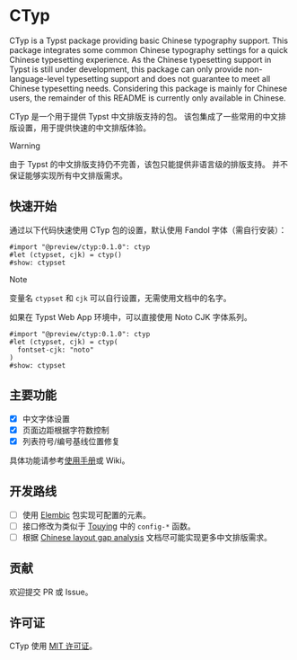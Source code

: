 # CTyp

CTyp is a Typst package providing basic Chinese typography support.
This package integrates some common Chinese typography settings for a quick Chinese typesetting experience.
As the Chinese typesetting support in Typst is still under development, this package can only provide non-language-level typesetting support and does not guarantee to meet all Chinese typesetting needs.
Considering this package is mainly for Chinese users, the remainder of this README is currently only available in Chinese.

CTyp 是一个用于提供 Typst 中文排版支持的包。
该包集成了一些常用的中文排版设置，用于提供快速的中文排版体验。

> [!WARNING]
> 由于 Typst 的中文排版支持仍不完善，该包只能提供非语言级的排版支持。
> 并不保证能够实现所有中文排版需求。

## 快速开始

通过以下代码快速使用 CTyp 包的设置，默认使用 Fandol 字体（需自行安装）：

```typ
#import "@preview/ctyp:0.1.0": ctyp
#let (ctypset, cjk) = ctyp()
#show: ctypset
```

> [!NOTE]
> 变量名 `ctypset` 和 `cjk` 可以自行设置，无需使用文档中的名字。

如果在 Typst Web App 环境中，可以直接使用 Noto CJK 字体系列。

```typ
#import "@preview/ctyp:0.1.0": ctyp
#let (ctypset, cjk) = ctyp(
  fontset-cjk: "noto"
)
#show: ctypset
```

## 主要功能

- [x] 中文字体设置
- [x] 页面边距根据字符数控制
- [x] 列表符号/编号基线位置修复

具体功能请参考[使用手册](doc/manual.pdf)或 Wiki。

## 开发路线

- [ ] 使用 [Elembic](https://typst.app/universe/package/elembic) 包实现可配置的元素。
- [ ] 接口修改为类似于 [Touying](https://typst.app/universe/package/touying) 中的 `config-*` 函数。
- [ ] 根据 [Chinese layout gap analysis](https://typst-doc-cn.github.io/clreq/) 文档尽可能实现更多中文排版需求。

## 贡献

欢迎提交 PR 或 Issue。

## 许可证

CTyp 使用 [MIT 许可证](LICENSE)。
